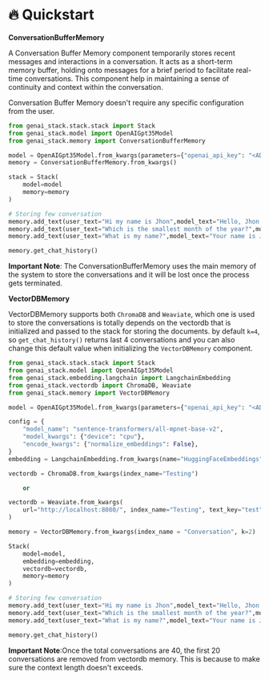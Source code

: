 # 🔥 Quickstart

**ConversationBufferMemory**

A Conversation Buffer Memory component temporarily stores recent messages and interactions in a conversation. It acts as a short-term memory buffer, holding onto messages for a brief period to facilitate real-time conversations. This component help in maintaining a sense of continuity and context within the conversation.

Conversation Buffer Memory doesn't require any specific configuration from the user.

```py
from genai_stack.stack.stack import Stack
from genai_stack.model import OpenAIGpt35Model
from genai_stack.memory import ConversationBufferMemory

model = OpenAIGpt35Model.from_kwargs(parameters={"openai_api_key": "<ADD_OPENAI_KEY>"})
memory = ConversationBufferMemory.from_kwargs()

stack = Stack(
    model=model
    memory=memory
)

# Storing few conversation
memory.add_text(user_text="Hi my name is Jhon",model_text="Hello, Jhon! How can I assist you today?")
memory.add_text(user_text="Which is the smallest month of the year?",model_text="The smallest month of the year is February")
memory.add_text(user_text="What is my name?",model_text="Your name is Jhon.")

memory.get_chat_history()
```

**Important Note**: The ConversationBufferMemory uses the main memory of the system to store the conversations and it will be lost once the process gets terminated.

**VectorDBMemory**

VectorDBMemory supports both `ChromaDB` and `Weaviate`, which one is used to store the conversations is totally depends on the vectordb that is initialized and passed to the stack for storing the documents. by default `k=4`, so `get_chat_history()` returns last 4 conversations and you can also change this default value when initializing the `VectorDBMemory` component.

```py
from genai_stack.stack.stack import Stack
from genai_stack.model import OpenAIGpt35Model
from genai_stack.embedding.langchain import LangchainEmbedding
from genai_stack.vectordb import ChromaDB, Weaviate
from genai_stack.memory import VectorDBMemory

model = OpenAIGpt35Model.from_kwargs(parameters={"openai_api_key": "<ADD_OPENAI_KEY>"})

config = {
    "model_name": "sentence-transformers/all-mpnet-base-v2",
    "model_kwargs": {"device": "cpu"},
    "encode_kwargs": {"normalize_embeddings": False},
}
embedding = LangchainEmbedding.from_kwargs(name="HuggingFaceEmbeddings", fields=config)

vectordb = ChromaDB.from_kwargs(index_name="Testing")

    or

vectordb = Weaviate.from_kwargs(
    url="http://localhost:8080/", index_name="Testing", text_key="test"
)

memory = VectorDBMemory.from_kwargs(index_name = "Conversation", k=2)

Stack(
    model=model,
    embedding=embedding,
    vectordb=vectordb,
    memory=memory
)

# Storing few conversation
memory.add_text(user_text="Hi my name is Jhon",model_text="Hello, Jhon! How can I assist you today?")
memory.add_text(user_text="Which is the smallest month of the year?",model_text="The smallest month of the year is February")
memory.add_text(user_text="What is my name?",model_text="Your name is Jhon.")

memory.get_chat_history()
```

**Important Note**:Once the total conversations are 40, the first 20 conversations are removed from vectordb memory. This is because to make sure the context length doesn't exceeds.
